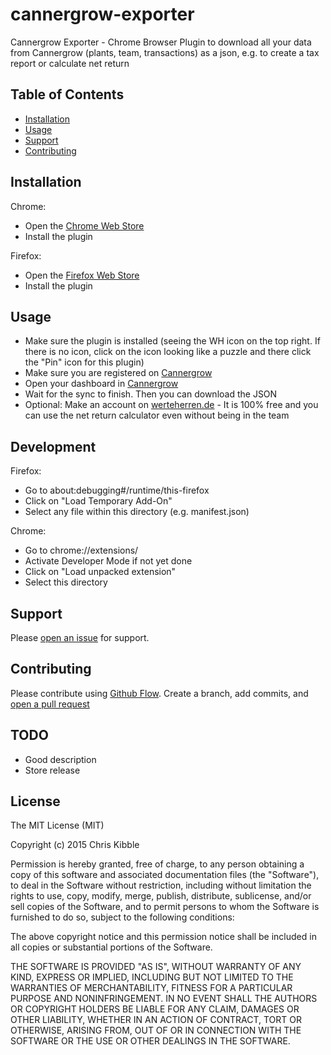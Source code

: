 # cannergrow-exporter

Cannergrow Exporter - Chrome Browser Plugin to download all your data from Cannergrow (plants, team, transactions) as a json, e.g. to create a tax report or calculate net return

## Table of Contents

- [Installation](#installation)
- [Usage](#usage)
- [Support](#support)
- [Contributing](#contributing)

## Installation

Chrome:
- Open the [Chrome Web Store](https://chrome.google.com/webstore/category/extensions)
- Install the plugin

Firefox:
- Open the [Firefox Web Store](https://addons.mozilla.org/en-GB/firefox/addon/cannergrow-exporter/)
- Install the plugin

## Usage

- Make sure the plugin is installed (seeing the WH icon on the top right. If there is no icon, click on the icon looking like a puzzle and there click the "Pin" icon for this plugin)
- Make sure you are registered on [Cannergrow](https://cannergrow.com/r/XJ7QY3)
- Open your dashboard in [Cannergrow](https://cannergrow.com/r/XJ7QY3)
- Wait for the sync to finish. Then you can download the JSON
- Optional: Make an account on [werteherren.de](https://werteherren.de) - It is 100% free and you can use the net return calculator even without being in the team

## Development

Firefox: 

- Go to about:debugging#/runtime/this-firefox
- Click on "Load Temporary Add-On"
- Select any file within this directory (e.g. manifest.json)

Chrome:

- Go to chrome://extensions/
- Activate Developer Mode if not yet done
- Click on "Load unpacked extension"
- Select this directory

## Support

Please [open an issue](https://github.com/alexanderthurn/cannergrow-exporter/issues/new) for support.

## Contributing

Please contribute using [Github Flow](https://guides.github.com/introduction/flow/). Create a branch, add commits, and [open a pull request](https://github.com/alexanderthurn/cannergrow-exporter/compare/)


## TODO

* Good description
* Store release

## License
 
The MIT License (MIT)

Copyright (c) 2015 Chris Kibble

Permission is hereby granted, free of charge, to any person obtaining a copy of this software and associated documentation files (the "Software"), to deal in the Software without restriction, including without limitation the rights to use, copy, modify, merge, publish, distribute, sublicense, and/or sell copies of the Software, and to permit persons to whom the Software is furnished to do so, subject to the following conditions:

The above copyright notice and this permission notice shall be included in all copies or substantial portions of the Software.

THE SOFTWARE IS PROVIDED "AS IS", WITHOUT WARRANTY OF ANY KIND, EXPRESS OR IMPLIED, INCLUDING BUT NOT LIMITED TO THE WARRANTIES OF MERCHANTABILITY, FITNESS FOR A PARTICULAR PURPOSE AND NONINFRINGEMENT. IN NO EVENT SHALL THE AUTHORS OR COPYRIGHT HOLDERS BE LIABLE FOR ANY CLAIM, DAMAGES OR OTHER LIABILITY, WHETHER IN AN ACTION OF CONTRACT, TORT OR OTHERWISE, ARISING FROM, OUT OF OR IN CONNECTION WITH THE SOFTWARE OR THE USE OR OTHER DEALINGS IN THE SOFTWARE.



